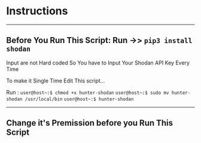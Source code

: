 # Instructions

---------------------------------------------------------
Before You Run This Script: Run ->> `pip3 install shodan`
---------------------------------------------------------

Input are not Hard coded 
So You have to Input Your Shodan API Key Every Time

To make it Single Time Edit This script...

Run :  `user@host~:$ chmod +x hunter-shodan`
        `user@host~:$ sudo mv hunter-shodan /usr/local/bin`
        `user@host~:$ hunter-shodan`

-------------------------------------------------
Change it's Premission before you Run This Script
-------------------------------------------------

